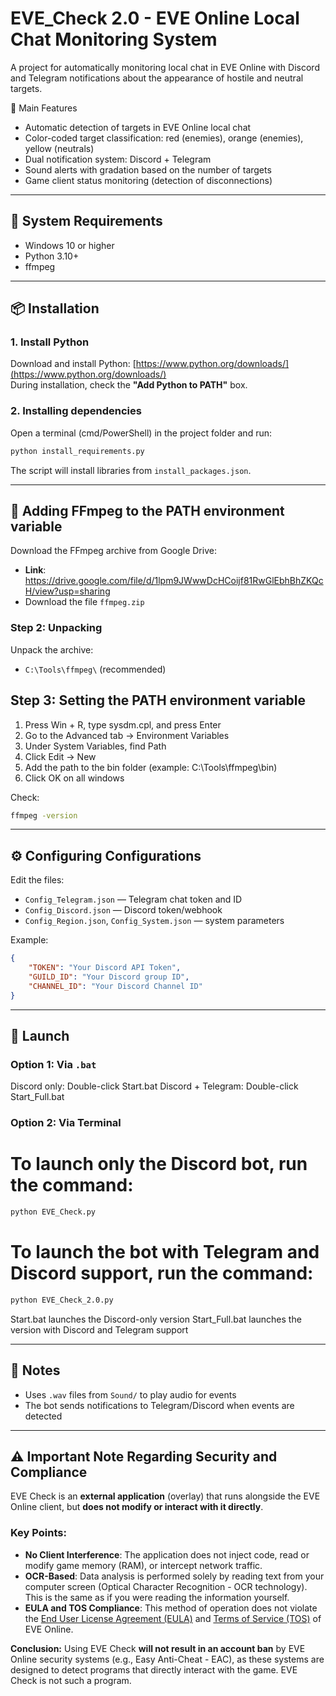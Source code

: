 
# EVE_Check 2.0 - EVE Online Local Chat Monitoring System

A project for automatically monitoring local chat in EVE Online with Discord and Telegram notifications about the appearance of hostile and neutral targets.

🎯 Main Features
- Automatic detection of targets in EVE Online local chat
- Color-coded target classification: red (enemies), orange (enemies), yellow (neutrals)
- Dual notification system: Discord + Telegram
- Sound alerts with gradation based on the number of targets
- Game client status monitoring (detection of disconnections)

---

## 🔧 System Requirements

- Windows 10 or higher
- Python 3.10+
- ffmpeg

---

## 📦 Installation

### 1. Install Python

Download and install Python: [https://www.python.org/downloads/](https://www.python.org/downloads/)  
During installation, check the **"Add Python to PATH"** box.

### 2. Installing dependencies

Open a terminal (cmd/PowerShell) in the project folder and run:

```bash
python install_requirements.py
```

The script will install libraries from `install_packages.json`.

---

## 📁 Adding FFmpeg to the PATH environment variable

Download the FFmpeg archive from Google Drive:
- **Link**: https://drive.google.com/file/d/1lpm9JWwwDcHCoijf81RwGlEbhBhZKQcH/view?usp=sharing
- Download the file `ffmpeg.zip`

### Step 2: Unpacking

Unpack the archive:
- `C:\Tools\ffmpeg\` (recommended)

## Step 3: Setting the PATH environment variable

1. Press Win + R, type sysdm.cpl, and press Enter
2. Go to the Advanced tab → Environment Variables
3. Under System Variables, find Path
4. Click Edit → New
5. Add the path to the bin folder (example: C:\Tools\ffmpeg\bin)
6. Click OK on all windows

Check:

```bash
ffmpeg -version
```

---

## ⚙️ Configuring Configurations

Edit the files:

- `Config_Telegram.json` — Telegram chat token and ID
- `Config_Discord.json` — Discord token/webhook
- `Config_Region.json`, `Config_System.json` — system parameters

Example:
```json
{
    "TOKEN": "Your Discord API Token",
    "GUILD_ID": "Your Discord group ID",
    "CHANNEL_ID": "Your Discord Channel ID"
}
```

---

## 🚀 Launch

### Option 1: Via `.bat`
Discord only: Double-click Start.bat
Discord + Telegram: Double-click Start_Full.bat

### Option 2: Via Terminal

# To launch only the Discord bot, run the command:

```bash
python EVE_Check.py
```
# To launch the bot with Telegram and Discord support, run the command:

```bash
python EVE_Check_2.0.py
```

Start.bat launches the Discord-only version
Start_Full.bat launches the version with Discord and Telegram support

---

## 📌 Notes

- Uses `.wav` files from `Sound/` to play audio for events
- The bot sends notifications to Telegram/Discord when events are detected

---

## ⚠️ Important Note Regarding Security and Compliance

EVE Check is an **external application** (overlay) that runs alongside the EVE Online client, but **does not modify or interact with it directly**.

### Key Points:
* **No Client Interference**: The application does not inject code, read or modify game memory (RAM), or intercept network traffic.
* **OCR-Based**: Data analysis is performed solely by reading text from your computer screen (Optical Character Recognition - OCR technology). This is the same as if you were reading the information yourself.
* **EULA and TOS Compliance**: This method of operation does not violate the [End User License Agreement (EULA)](https://www.eveonline.com/en/agreement/eula) and [Terms of Service (TOS)](https://www.eveonline.com/en/agreement/tos) of EVE Online.

**Conclusion:** Using EVE Check **will not result in an account ban** by EVE Online security systems (e.g., Easy Anti-Cheat - EAC), as these systems are designed to detect programs that directly interact with the game. EVE Check is not such a program.  
